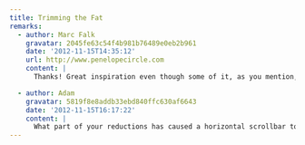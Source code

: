 ```yaml
---
title: Trimming the Fat
remarks:
  - author: Marc Falk
    gravatar: 2045fe63c54f4b981b76489e0eb2b961
    date: '2012-11-15T14:35:12'
    url: http://www.penelopecircle.com
    content: |
      Thanks! Great inspiration even though some of it, as you mention, is a bit overkill. I've never heard of base64 backgrounds. Will definitely look into that.

  - author: Adam
    gravatar: 5819f8e8addb33ebd840ffc630af6643
    date: '2012-11-15T16:17:22'
    content: |
      What part of your reductions has caused a horizontal scrollbar to show up at a 1280 resolution on Chrome?
---
```


